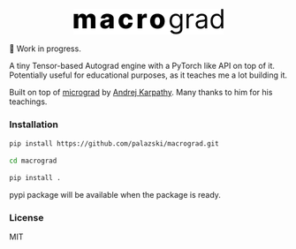 <p align="center" style='margin-top: 2rem'>
  <img src="macrograd.png" alt="macrograd">
</p>

🚧 Work in progress.

A tiny Tensor-based Autograd engine with a PyTorch like API on top of it. Potentially useful for educational purposes, as it teaches me a lot building it.

Built on top of [micrograd](https://github.com/karpathy/micrograd) by [Andrej Karpathy](https://github.com/karpathy). Many thanks to him for his teachings.

### Installation

```bash
pip install https://github.com/palazski/macrograd.git
```
```bash
cd macrograd
```

```bash
pip install .
```

pypi package will be available when the package is ready.

### License

MIT
